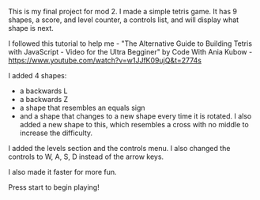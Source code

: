 This is my final project for mod 2. I made a simple tetris game. It has 9 shapes, a score, and level counter, a controls list, and will display what shape is next.


I followed this tutorial to help me - "The Alternative Guide to Building Tetris with JavaScript - Video for the Ultra Begginer" by Code With Ania Kubow - https://www.youtube.com/watch?v=w1JJfK09ujQ&t=2774s

I added 4 shapes:
- a backwards L
- a backwards Z
- a shape that resembles an equals sign
- and a shape that changes to a new shape every time it is rotated. I also added a new shape to this, which resembles a cross with no middle to increase the difficulty.

I added the levels section and the controls menu. I also changed the controls to W, A, S, D instead of the arrow keys.

I also made it faster for more fun.

Press start to begin playing!
